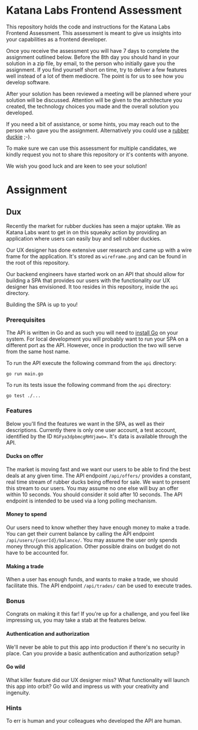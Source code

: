 Katana Labs Frontend Assessment
===============================
This repository holds the code and instructions for the Katana Labs Frontend Assessment. This assessment is meant to 
give us insights into your capabilities as a frontend developer.

Once you receive the assessment you will have 7 days to complete the assignment outlined below. Before the 8th day you 
should hand in your solution in a zip file, by email, to the person who initially gave you the assignment. If you find 
yourself short on time, try to deliver a few features well instead of a lot of them mediocre. The point is for us to 
see how you develop software.

After your solution has been reviewed a meeting will be planned where your solution will be discussed. Attention will 
be given to the architecture you created, the technology choices you made and the overall solution you developed.

If you need a bit of assistance, or some hints, you may reach out to the person who gave you the assignment. 
Alternatively you could use a [rubber duckie](https://en.wikipedia.org/wiki/Rubber_duck_debugging) ;-).

To make sure we can use this assessment for multiple candidates, we kindly request you not to share this repository or 
it's contents with anyone.

We wish you good luck and are keen to see your solution!

# Assignment

## Dux
Recently the market for rubber duckies has seen a major uptake. We as Katana Labs want to get in on this squeaky action
by providing an application where users can easily buy and sell rubber duckies.

Our UX designer has done extensive user research and came up with a wire frame for the application. It's stored as 
`wireframe.png` and can be found in the root of this repository.

Our backend engineers have started work on an API that should allow for building a SPA that provides our users with the
functionality our UX designer has envisioned. It too resides in this repository, inside the `api` directory.

Building the SPA is up to you!

### Prerequisites
The API is written in Go and as such you will need to [install Go](https://golang.org/doc/install) on your system. For 
local development you will probably want to run your SPA on a different port as the API. However, once in production 
the two will serve from the same host name.

To run the API execute the following command from the `api` directory:
```
go run main.go
```

To run its tests issue the following command from the `api` directory:
```
go test ./...
```

### Features
Below you'll find the features we want in the SPA, as well as their descriptions. Currently there is only one user 
account, a test account, identified by the ID `RGFya3dpbmcgRHVjawo=`. It's data is available through the API.

#### Ducks on offer
The market is moving fast and we want our users to be able to find the best deals at any given time. The API endpoint 
`/api/offers/` provides a constant, real time stream of rubber ducks being offered for sale. We want to present this 
stream to our users. You may assume no one else will buy an offer within 10 seconds. You should consider it sold after 
10 seconds. The API endpoint is intended to be used via a long polling mechanism.

#### Money to spend
Our users need to know whether they have enough money to make a trade. You can get their current balance by calling the
API endpoint `/api/users/{userId}/balance/`. You may assume the user only spends money through this application. Other 
possible drains on budget do not have to be accounted for.

#### Making a trade
When a user has enough funds, and wants to make a trade, we should facilitate this. The API endpoint `/api/trades/` can 
be used to execute trades.

### Bonus
Congrats on making it this far! If you're up for a challenge, and you feel like impressing us, you may take a stab at 
the features below.

#### Authentication and authorization
We'll never be able to put this app into production if there's no security in place. Can you provide a basic 
authentication and authorization setup?

#### Go wild
What killer feature did our UX designer miss? What functionality will launch this app into orbit? Go wild and impress 
us with your creativity and ingenuity.

### Hints
To err is human and your colleagues who developed the API are human.
